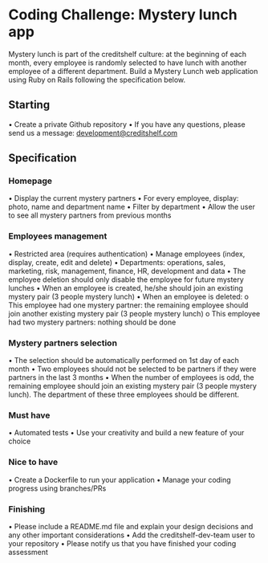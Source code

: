 # Coding Challenge: Mystery lunch app

Mystery lunch is part of the creditshelf culture: at the beginning of each month, every employee is
randomly selected to have lunch with another employee of a different department. Build a
Mystery Lunch web application using Ruby on Rails following the specification below.

## Starting

• Create a private Github repository
• If you have any questions, please send us a message: development@creditshelf.com

## Specification

### Homepage

• Display the current mystery partners
• For every employee, display: photo, name and department name
• Filter by department
• Allow the user to see all mystery partners from previous months

### Employees management

• Restricted area (requires authentication)
• Manage employees (index, display, create, edit and delete)
• Departments: operations, sales, marketing, risk, management, finance, HR, development
and data
• The employee deletion should only disable the employee for future mystery lunches
• When an employee is created, he/she should join an existing mystery pair (3 people
mystery lunch)
• When an employee is deleted:
o This employee had one mystery partner: the remaining employee should join
another existing mystery pair (3 people mystery lunch)
o This employee had two mystery partners: nothing should be done

### Mystery partners selection

• The selection should be automatically performed on 1st day of each month
• Two employees should not be selected to be partners if they were partners in the last 3
months
• When the number of employees is odd, the remaining employee should join an existing
mystery pair (3 people mystery lunch). The department of these three employees should
be different.

### Must have

• Automated tests
• Use your creativity and build a new feature of your choice

### Nice to have

• Create a Dockerfile to run your application
• Manage your coding progress using branches/PRs

### Finishing

• Please include a README.md file and explain your design decisions and any other
important considerations
• Add the creditshelf-dev-team user to your repository
• Please notify us that you have finished your coding assessment